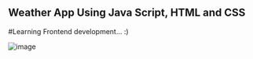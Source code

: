 ## **Weather App Using Java Script, HTML and CSS**
#Learning Frontend development... :)


![image](https://github.com/user-attachments/assets/6c12031f-8eee-4205-86e4-53a143924f84)
